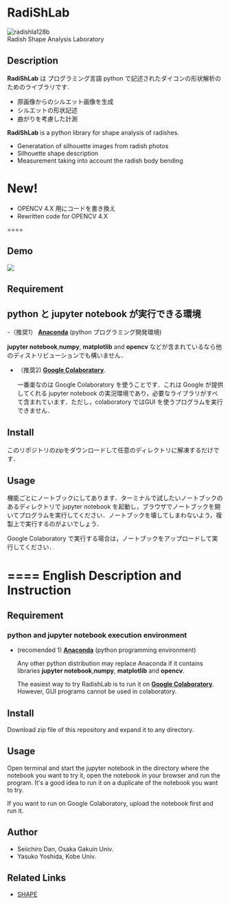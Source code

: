 # RadiShLab
![radishla128b](https://user-images.githubusercontent.com/24559785/73605022-e488d000-4590-11ea-9530-95b6267f634a.png)  
Radish Shape Analysis Laboratory

## Description

**RadiShLab** は プログラミング言語 python で記述されたダイコンの形状解析のためのライブラリです.

  - 原画像からのシルエット画像を生成
  - シルエットの形状記述
  - 曲がりを考慮した計測

**RadiShLab** is a python library for shape analysis of radishes.

  - Generatation of silhouette images from radish photos
  - Silhouette shape description
  - Measurement taking into account the radish body bending

# New!

  - OPENCV 4.X 用にコードを書き換え
  - Rewritten code for OPENCV 4.X

====
## Demo
[![](https://img.youtube.com/vi/geLT5e6Tkqg/0.jpg)](https://www.youtube.com/watch?v=geLT5e6Tkqg)

## Requirement
## python と jupyter notebook が実行できる環境
-（推奨1） [**Anaconda**](https://www.anaconda.com/python) (python プログラミング開発環境)

  **jupyter notebook**,**numpy**, **matplotlib** and **opencv** などが含まれているなら他のディストリビューションでも構いません．
  
- （推奨2)  [**Google Colaboratory**](https://colab.research.google.com/notebooks/welcome.ipynb?hl=ja). 

  一番楽なのは Google Colaboratory を使うことです．これは Google が提供してくれる jupyter notebook の実況環境であり，必要なライブラリがすべて含まれています．ただし，colaboratory ではGUI を使うプログラムを実行できません．
  
## Install

このリポジトリのzipをダウンロードして任意のディレクトリに解凍するだけです．

## Usage

機能ごとにノートブックにしてあります．ターミナルで試したいノートブックのあるディレクトリで jupyter notebook を起動し，ブラウザでノートブックを開いてプログラムを実行してください．ノートブックを壊してしまわないよう，複製上で実行するのがよいでしょう．

Google Colaboratory で実行する場合は，ノートブックをアップロードして実行してください．


====
English Description and Instruction
====
## Requirement
### python and jupyter notebook execution environment
- (recomended 1) [**Anaconda**](https://www.anaconda.com/python) (python programming environment)

  Any other python distribution may replace Anaconda if it contains libraries **jupyter notebook**,**numpy**, **matplotlib** and **opencv**.
  
  The easiest way to try RadishLab is to run it on [**Google Colaboratory**](https://colab.research.google.com/notebooks/welcome.ipynb?hl=ja). However, GUI programs cannot be used in colaboratory.


## Install

Download zip file of this repository and expand it to any directory.

## Usage

Open terminal and start the jupyter notebook in the directory where the notebook you want to try it, open the notebook in your browser and run the program. It's a good idea to run it on a duplicate of the notebook you want to try.

If you want to run on Google Colaboratory, upload the notebook first and run it.

## Author
- Seiichiro Dan, Osaka Gakuin Univ.
- Yasuko Yoshida, Kobe Univ.

## Related Links
- [SHAPE](http://lbm.ab.a.u-tokyo.ac.jp/~iwata/shape/index.html)

